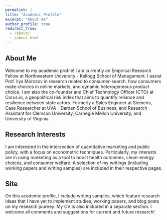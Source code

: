 ```yaml
---
permalink: /
title: "Academic Profile"
excerpt: "About me"
author_profile: true
redirect_from: 
  - /about/
  - /about.html
---
```


## About Me 
Welcome to my academic profile! I am currently an Empirical Research Fellow at Northwestern University - Kellogg School of Management. I assist Prof. Ilya Morozov in research related to consumer-search, how consumers make choices in online markets, and dynamic heterogeneous product choice. I am also the co-founder and Chief Technology Officer (CTO) at Corus.io, a geopolitical risk index that aims to quantify reliance and resilience between state actors. Formerly a Sales Engineer at Siemens, Case Researcher at UVA - Darden School of Business, and Research Assistant for Clemson University, Carnegie Mellon University, and University of Virginia. 

## Research Interests
I am interested in the intersection of quantitative marketing and public policy, with a focus on econometric techniques. Particularly, my interests are in using marketing as a tool to boost health outcomes, clean-energy choices, and consumer welfare. A selection of my writings (including working papers and writing samples) are included in their respective pages. 

## Site 
On this academic profile, I include writing samples, which feature research ideas that I have yet to implement studies, working papers, and blog posts on my research journey. My CV is also included in a separate section. I welcome all comments and suggestions for current and future research!
